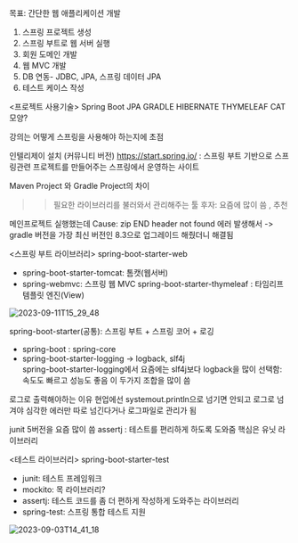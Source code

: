목표: 간단한 웹 애플리케이션 개발
1. 스프링 프로젝트 생성
2. 스프링 부트로 웹 서버 실행
3. 회원 도메인 개발
4. 웹 MVC 개발
5. DB 연동- JDBC, JPA, 스프링 데이터 JPA
6. 테스트 케이스 작성

<프로젝트 사용기술>
Spring Boot
JPA
GRADLE
HIBERNATE
THYMELEAF
CAT모양?

강의는
어떻게 스프링을 사용해야 하는지에 초점

 인텔리제이 설치 (커뮤니티 버전)
 https://start.spring.io/
: 스프링 부트 기반으로 스프링관련 프로젝트를 만들어주는 스프링에서 운영하는 사이트

Maven Project 와 Gradle Project의 차이
>>필요한 라이브러리를 불러와서 관리해주는 툴
후자: 요즘에 많이 씀 , 추천


메인프로젝트 실행했는데
Cause: zip END header not found
에러 발생해서 -> gradle 버전을 가장 최신 버전인 8.3으로 업그레이드 해줬더니 해결됨


<스프링 부트 라이브러리>
spring-boot-starter-web 
- spring-boot-starter-tomcat: 톰캣(웹서버)
- spring-webmvc: 스프링 웹 MVC 
spring-boot-starter-thymeleaf : 타임리프 템플릿 엔진(View)

![2023-09-11T15_29_48](https://github.com/bestofGE/JavaSpring/assets/82525776/1c02007d-b9fc-4bed-bedb-6f78b513fd9c)

spring-boot-starter(공통): 스프링 부트 + 스프링 코어 + 로깅
- spring-boot : spring-core
- spring-boot-starter-logging -> logback, slf4j\
spring-boot-starter-logging에서
요즘에는 slf4j보다 logback을 많이 선택함: 속도도 빠르고 성능도 좋음
이 두가지 조합을 많이 씀

로그로 출력해야하는 이유
현업에선 systemout.println으로 넘기면 안되고 로그로 넘겨야 심각한 에러만 따로 넘긴다거나 로그파일로 관리가 됨


junit 5버전을 요즘 많이 씀
assertj : 테스트를 편리하게 하도록 도와줌
핵심은 유닛 라이브러리

<테스트 라이브러리>
spring-boot-starter-test
- junit: 테스트 프레임워크
- mockito: 목 라이브러리?
- assertj: 테스트 코드를 좀 더 편하게 작성하게 도와주는 라이브러리
- spring-test: 스프링 통합 테스트 지원

![2023-09-03T14_41_18](https://github.com/bestofGE/JavaSpring/assets/82525776/2dc129fc-39d1-44c6-a169-df01a732d712)
